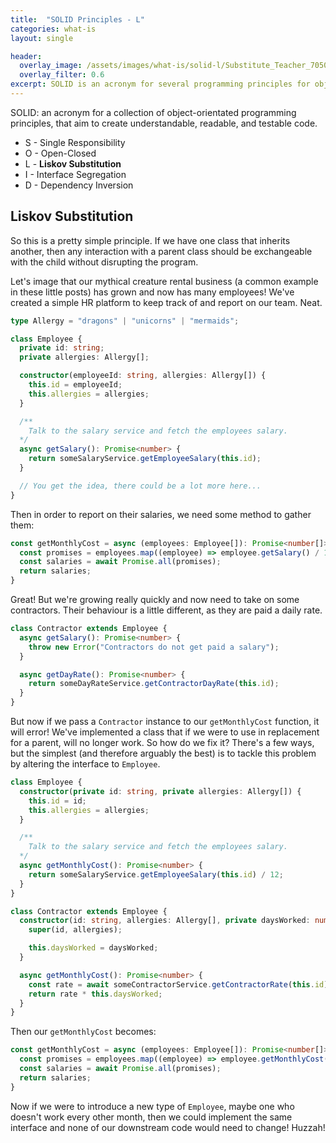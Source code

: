```yaml
---
title:  "SOLID Principles - L"
categories: what-is
layout: single

header:
  overlay_image: /assets/images/what-is/solid-l/Substitute_Teacher_70509.jpeg
  overlay_filter: 0.6
excerpt: SOLID is an acronym for several programming principles for object-orientated programming that aim to create understandable, readable, and testable code. L is the Liskov Substitution principle, which states that any child of a parent class should be able to replace it without breaking the program.
---
```


SOLID: an acronym for a collection of object-orientated programming principles, that aim to create understandable, readable, and testable code.

* S - Single Responsibility
* O - Open-Closed
* L - **Liskov Substitution**
* I - Interface Segregation
* D - Dependency Inversion

## Liskov Substitution

So this is a pretty simple principle. If we have one class that inherits another, then any interaction with a parent class should be exchangeable with the child without disrupting the program.


Let's image that our mythical creature rental business (a common example in these little posts) has grown and now has many employees! We've created a simple HR platform to keep track of and report on our team. Neat.

```typescript
type Allergy = "dragons" | "unicorns" | "mermaids";

class Employee {
  private id: string;
  private allergies: Allergy[];

  constructor(employeeId: string, allergies: Allergy[]) {
    this.id = employeeId;
    this.allergies = allergies;
  }

  /**
    Talk to the salary service and fetch the employees salary.
  */
  async getSalary(): Promise<number> {
    return someSalaryService.getEmployeeSalary(this.id);
  }

  // You get the idea, there could be a lot more here...
}
```

Then in order to report on their salaries, we need some method to gather them:

```typescript
const getMonthlyCost = async (employees: Employee[]): Promise<number[]> => {
  const promises = employees.map((employee) => employee.getSalary() / 12);
  const salaries = await Promise.all(promises);
  return salaries;
}
```

Great! But we're growing really quickly and now need to take on some contractors. Their behaviour is a little different, as they are paid a daily rate.

```typescript
class Contractor extends Employee {
  async getSalary(): Promise<number> {
    throw new Error("Contractors do not get paid a salary");
  }

  async getDayRate(): Promise<number> {
    return someDayRateService.getContractorDayRate(this.id);
  }
}
```

But now if we pass a `Contractor` instance to our `getMonthlyCost` function, it will error! We've implemented a class that if we were to use in replacement for a parent, will no longer work. So how do we fix it? There's a few ways, but the simplest (and therefore arguably the best) is to tackle this problem by altering the interface to `Employee`.

```typescript
class Employee {
  constructor(private id: string, private allergies: Allergy[]) {
    this.id = id;
    this.allergies = allergies;
  }

  /**
    Talk to the salary service and fetch the employees salary.
  */
  async getMonthlyCost(): Promise<number> {
    return someSalaryService.getEmployeeSalary(this.id) / 12;
  }
}

class Contractor extends Employee {
  constructor(id: string, allergies: Allergy[], private daysWorked: number) {
    super(id, allergies);

    this.daysWorked = daysWorked;
  }

  async getMonthlyCost(): Promise<number> {
    const rate = await someContractorService.getContractorRate(this.id);
    return rate * this.daysWorked;
  }
}
```

Then our `getMonthlyCost` becomes:

```typescript
const getMonthlyCost = async (employees: Employee[]): Promise<number[]> => {
  const promises = employees.map((employee) => employee.getMonthlyCost());
  const salaries = await Promise.all(promises);
  return salaries;
}
```

Now if we were to introduce a new type of `Employee`, maybe one who doesn't work every other month, then we could implement the same interface and none of our downstream code would need to change! Huzzah!